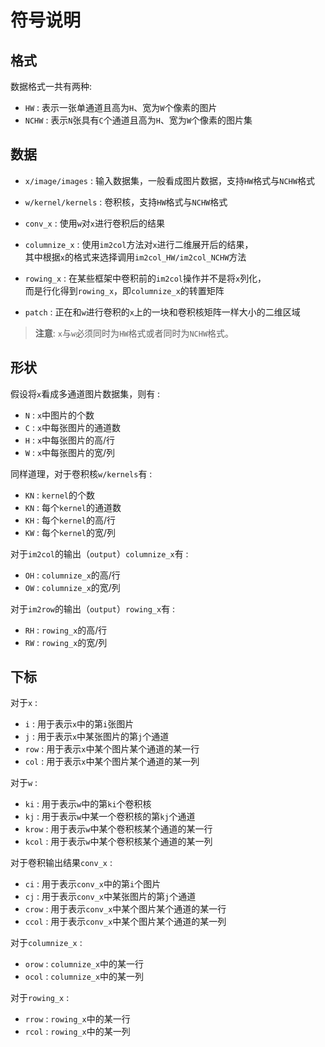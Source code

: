 # 符号说明

## 格式

数据格式一共有两种: 

- `HW` : 表示一张单通道且高为`H`、宽为`W`个像素的图片 
- `NCHW` : 表示`N`张具有`C`个通道且高为`H`、宽为`W`个像素的图片集

## 数据

- `x/image/images` : 输入数据集，一般看成图片数据，支持`HW`格式与`NCHW`格式

- `w/kernel/kernels` : 卷积核，支持`HW`格式与`NCHW`格式

- `conv_x` : 使用`w`对`x`进行卷积后的结果

- `columnize_x` : 使用`im2col`方法对`x`进行二维展开后的结果，\
其中根据`x`的格式来选择调用`im2col_HW/im2col_NCHW`方法

- `rowing_x` : 在某些框架中卷积前的`im2col`操作并不是将`x`列化，\
而是行化得到`rowing_x`，即`columnize_x`的转置矩阵

- `patch` : 正在和`w`进行卷积的`x`上的一块和卷积核矩阵一样大小的二维区域


> **注意**: `x`与`w`必须同时为`HW`格式或者同时为`NCHW`格式。

## 形状

假设将`x`看成多通道图片数据集，则有 :

- `N` : `x`中图片的个数
- `C` : `x`中每张图片的通道数
- `H` : `x`中每张图片的高/行
- `W` : `x`中每张图片的宽/列


同样道理，对于卷积核`w/kernels`有 :

- `KN` : `kernel`的个数
- `KN` : 每个`kernel`的通道数
- `KH` : 每个`kernel`的高/行
- `KW` : 每个`kernel`的宽/列


对于`im2col`的输出（`output`）`columnize_x`有 :

- `OH` : `columnize_x`的高/行
- `OW` : `columnize_x`的宽/列

对于`im2row`的输出（`output`）`rowing_x`有 :

- `RH` : `rowing_x`的高/行
- `RW` : `rowing_x`的宽/列


## 下标

对于`x` : 
- `i` : 用于表示`x`中的第`i`张图片
- `j` : 用于表示`x`中某张图片的第`j`个通道
- `row` : 用于表示`x`中某个图片某个通道的某一行
- `col` : 用于表示`x`中某个图片某个通道的某一列


对于`w` : 
- `ki` : 用于表示`w`中的第`ki`个卷积核
- `kj` : 用于表示`w`中某一个卷积核的第`kj`个通道
- `krow` : 用于表示`w`中某个卷积核某个通道的某一行
- `kcol` : 用于表示`w`中某个卷积核某个通道的某一列


对于卷积输出结果`conv_x` : 
- `ci` : 用于表示`conv_x`中的第`i`个图片
- `cj` : 用于表示`conv_x`中某张图片的第`j`个通道
- `crow` : 用于表示`conv_x`中某个图片某个通道的某一行
- `ccol` : 用于表示`conv_x`中某个图片某个通道的某一列

对于`columnize_x` : 
- `orow` : `columnize_x`中的某一行 
- `ocol` : `columnize_x`中的某一列


对于`rowing_x` : 
- `rrow` : `rowing_x`中的某一行 
- `rcol` : `rowing_x`中的某一列



